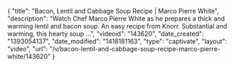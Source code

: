 {
    "title": "Bacon, Lentil and Cabbage Soup Recipe | Marco Pierre White",
    "description": "Watch Chef Marco Pierre White as he prepares a thick and warming lentil and bacon soup. An easy recipe from Knorr. Substantial and warming, this hearty soup ...",
    "videoid": "143620",
    "date_created": "1393054137",
    "date_modified": "1418181163",
    "type": "captivate",
    "layout": "video",
    "url": "\/v\/bacon-lentil-and-cabbage-soup-recipe-marco-pierre-white\/143620"
}